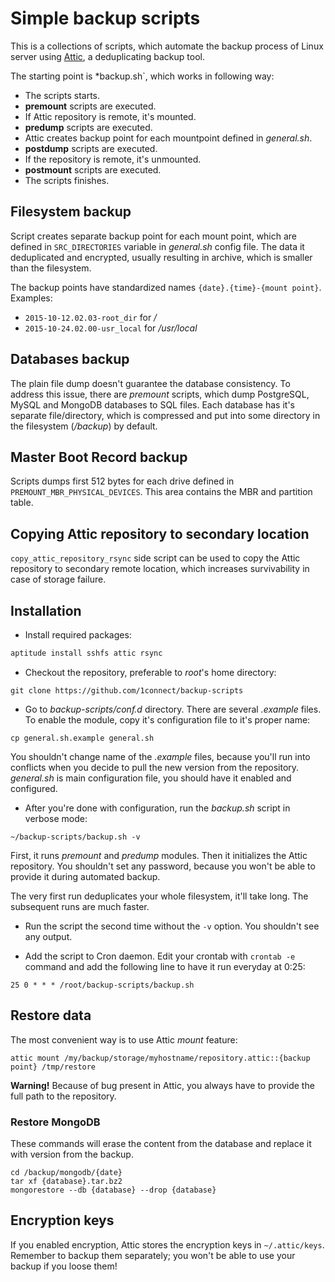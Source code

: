 # Simple backup scripts

This is a collections of scripts, which automate the backup process of Linux server using [Attic](https://attic-backup.org/), a deduplicating backup tool. 

The starting point is *backup.sh`, which works in following way:
* The scripts starts.
* **premount** scripts are executed.
* If Attic repository is remote, it's mounted.
* **predump** scripts are executed.
* Attic creates backup point for each mountpoint defined in *general.sh*.
* **postdump** scripts are executed.
* If the repository is remote, it's unmounted.
* **postmount** scripts are executed.
* The scripts finishes.

## Filesystem backup

Script creates separate backup point for each mount point, which are defined in `SRC_DIRECTORIES` variable in *general.sh* config file. The data it deduplicated and encrypted, usually resulting in archive, which is smaller than the filesystem.

The backup points have standardized names `{date}.{time}-{mount point}`. Examples:
* `2015-10-12.02.03-root_dir` for */*
* `2015-10-24.02.00-usr_local` for */usr/local*

## Databases backup

The plain file dump doesn't guarantee the database consistency. To address this issue, there are *premount* scripts, which dump PostgreSQL, MySQL and MongoDB databases to SQL files. Each database has it's separate file/directory, which is compressed and put into some directory in the filesystem (*/backup*) by default.

## Master Boot Record backup

Scripts dumps first 512 bytes for each drive defined in `PREMOUNT_MBR_PHYSICAL_DEVICES`. This area contains the MBR and partition table.

## Copying Attic repository to secondary location

`copy_attic_repository_rsync` side script can be used to copy the Attic repository to secondary remote location, which increases survivability in case of storage failure.

## Installation

* Install required packages:

```bash
aptitude install sshfs attic rsync
```

* Checkout the repository, preferable to *root*'s home directory:

```
git clone https://github.com/1connect/backup-scripts
```

* Go to *backup-scripts/conf.d* directory. There are several *.example* files. To enable the module, copy it's configuration file to it's proper name:

```
cp general.sh.example general.sh
```

You shouldn't change name of the *.example* files, because you'll run into conflicts when you decide to pull the new version from the repository. *general.sh* is main configuration file, you should have it enabled and configured.

* After you're done with configuration, run the *backup.sh* script in verbose mode:

```
~/backup-scripts/backup.sh -v
```

First, it runs *premount* and *predump* modules. Then it initializes the Attic repository. You shouldn't set any password, because you won't be able to provide it during automated backup.

The very first run deduplicates your whole filesystem, it'll take long. The subsequent runs are much faster.

* Run the script the second time without the `-v` option. You shouldn't see any output.

* Add the script to Cron daemon. Edit your crontab with `crontab -e` command and add the following line to have it run everyday at 0:25:

```
25 0 * * * /root/backup-scripts/backup.sh
```

## Restore data

The most convenient way is to use Attic *mount* feature:

```
attic mount /my/backup/storage/myhostname/repository.attic::{backup point} /tmp/restore
```

**Warning!** Because of bug present in Attic, you always have to provide the full path to the repository.

### Restore MongoDB

These commands will erase the content from the database and replace it with version from the backup.
```
cd /backup/mongodb/{date}
tar xf {database}.tar.bz2
mongorestore --db {database} --drop {database}
```

## Encryption keys

If you enabled encryption, Attic stores the encryption keys in `~/.attic/keys`. Remember to backup them separately; you won't be able to use your backup if you loose them!




